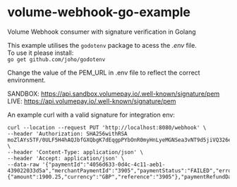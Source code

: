 # volume-webhook-go-example
Volume Webhook consumer with signature verification in Golang

This example utilises the ```godotenv``` package to acess the *.env* file.   
To use it please install:   
```go get github.com/joho/godotenv```

Change the value of the PEM_URL in .env file to reflect the correct environment.   

SANDBOX: https://api.sandbox.volumepay.io/.well-known/signature/pem   
LIVE: https://api.volumepay.io/.well-known/signature/pem



An example curl with a valid signature for integration env: 
```
curl --location --request PUT 'http://localhost:8080/webhook' \
--header 'Authorization: SHA256withRSA moZlAYs5TF/0ULF5H4hAQJbfGXQbgK7dEqgpPYbOnR0myHnLyeMGNSea3vNT9d5jiVQ326eWzzryKREvLqqIpvowhSjESfaQ0iBOAy31OZGrXooh/DQqfz3tI5Q/1JhQu3cpXjNVJyZ+2bZ63Ub+9dZucKjs5dcYmo6moB33uM+ErZtgix9q9brffNBIIjWMfH7+5wBuTdSysmbPjK6i9p8qJEoZtiJUVg3DGga/ykg5f/ncYCVBb+aNCDowLCb+UGwOtZHP7B8a+KkfHs6jcOvBqafy2TfZiRLVlILl0groyIxJAF3RHvk0F5F7H5Ziu6IHJHVIVsb/rnQ5MBfYpA==' \
--header 'Content-Type: application/json' \
--header 'Accept: application/json' \
--data-raw '{"paymentId":"4056d633-0d4c-4c11-aeb1-439022033d5a","merchantPaymentId":"3905","paymentStatus":"FAILED","errorDescription":null,"paymentRequest":{"amount":1900.25,"currency":"GBP","reference":"3905"},"paymentRefundData":null,"paymentMetadata":null}'
```